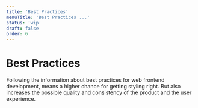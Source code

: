 ```yaml
---
title: 'Best Practices'
menuTitle: 'Best Practices ...'
status: 'wip'
draft: false
order: 6
---
```


# Best Practices

Following the information about best practices for web frontend development, means a higher chance for getting styling right. But also increases the possible quality and consistency of the product and the user experience.
